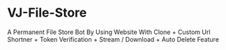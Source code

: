# VJ-File-Store
A Permanent File Store Bot By Using Website With Clone + Custom Url Shortner + Token Verification + Stream / Download + Auto Delete Feature
